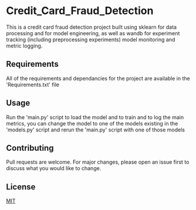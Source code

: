 # Credit_Card_Fraud_Detection

This is a credit card fraud detection project built using sklearn for data processing and for model engineering, as well as wandb for experiment tracking (including preprocessing experiments) model monitoring and metric logging.

## Requirements

All of the requirements and dependancies for the project are available in the 'Requirements.txt' file

## Usage

Run the 'main.py' script to load the model and to train and to log the main metrics, you can change the model to one of the models existing in the 'models.py' script and rerun the 'main.py' script with one of those models 

## Contributing

Pull requests are welcome. For major changes, please open an issue first to discuss what you would like to change.

## License
[MIT](https://choosealicense.com/licenses/mit/)

